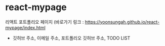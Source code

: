 # react-mypage
리액트 포트폴리오 페이지 (바로가기 링크 : https://yoonsungah.github.io/react-mypage/index.html
  - 깃허브 주소, 이메일 주소, 포트폴리오 깃허브 주소, TODO LIST
